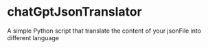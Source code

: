 # chatGptJsonTranslator
A simple Python script that translate the content of your jsonFile into different language
